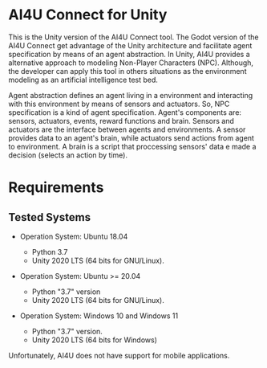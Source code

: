 
# AI4U Connect for Unity

This is the Unity version of the AI4U Connect tool. The Godot version of the AI4U Connect get advantage of the Unity architecture and facilitate agent specification by means of an agent abstraction. In Unity, AI4U provides a alternative approach to modeling Non-Player Characters (NPC). Although, the developer can apply this tool in others situations as the environment modeling as an artificial intelligence test bed. 

Agent abstraction defines an agent living in a environment and interacting with this environment by means of sensors and actuators. So, NPC specification is a kind of agent specification. Agent's components are: sensors, actuators, events, reward functions and brain. Sensors and actuators are the interface between agents and environments. A sensor provides data to an agent's brain, while actuators send actions from agent to environment. A brain is a script that proccessing sensors' data e made a decision (selects an action by time).


# Requirements

Tested Systems
--------------

- Operation System: Ubuntu 18.04
     * Python  3.7
     * Unity 2020 LTS (64 bits for GNU/Linux).

- Operation System: Ubuntu >= 20.04
    * Python "3.7" version
    * Unity 2020 LTS (64 bits for GNU/Linux).

- Operation System: Windows 10 and Windows 11
    * Python "3.7" version.
    * Unity 2020 LTS (64 bits for Windows)

Unfortunately, AI4U does not have support for mobile applications.
